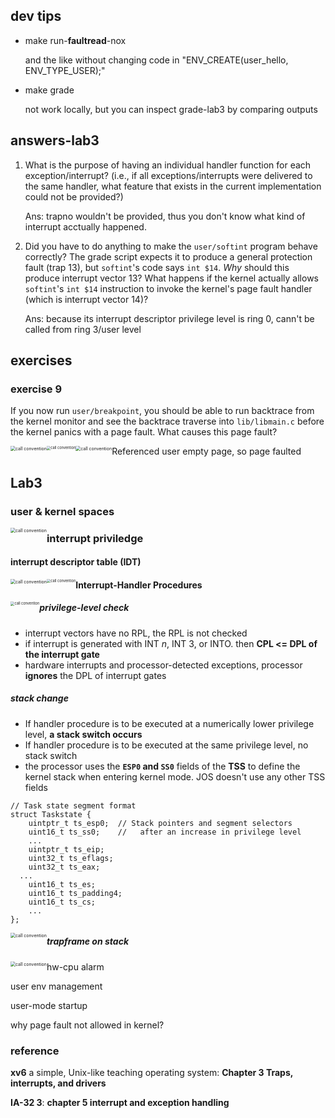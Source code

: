 

## dev tips

- make run-**faultread**-nox

  and the like without changing code in "ENV_CREATE(user_hello, ENV_TYPE_USER);"

- make grade

  not work locally, but you can inspect grade-lab3 by comparing outputs 



## answers-lab3

1. What is the purpose of having an individual handler function for each exception/interrupt? (i.e., if all exceptions/interrupts were delivered to the same handler, what feature that exists in the current implementation could not be provided?)

   Ans:  trapno wouldn't  be provided, thus you don't know what kind of interrupt acctually happened.

2. Did you have to do anything to make the `user/softint` program behave correctly? The grade script expects it to produce a general protection fault (trap 13), but `softint`'s code says `int $14`. *Why* should this produce interrupt vector 13? What happens if the kernel actually allows `softint`'s `int $14` instruction to invoke the kernel's page fault handler (which is interrupt vector 14)?

   Ans:  because its interrupt descriptor privilege level is ring 0, cann't be called from ring 3/user level



## **exercises**

### **exercise 9**

If you now run `user/breakpoint`, you should be able to run backtrace from the kernel monitor and see the backtrace traverse into `lib/libmain.c` before the kernel panics with a page fault. What causes this page fault? 

<img src="./raw/lab3-1.jpg?raw=true" alt="call convention" style="zoom:50%;float: left" />

<img src="./raw/lab3-2.jpg?raw=true" alt="call convention" style="zoom:40%;float: left" />

<img src="./raw/lab3-3.jpg?raw=true" alt="call convention" style="zoom:50%;float: left" />

Referenced user empty page, so page faulted



## Lab3

### user & kernel spaces

<img src="./raw/lab3-kernel-space.png?raw=true" alt="call convention" style="zoom:50%;float: left" />

### interrupt priviledge

#### **interrupt descriptor table (IDT)**

<img src="./raw/lab3-4.jpg?raw=true" alt="call convention" style="zoom:50%;float: left" />

<img src="./raw/lab3-5.jpg?raw=true" alt="call convention" style="zoom:40%;float: left" />

#### **Interrupt-Handler Procedures**

<img src="./raw/lab3-6.jpg?raw=true" alt="call convention" style="zoom:40%;float: left" />



##### privilege-level check

- interrupt vectors have no RPL, the RPL is not checked
- if interrupt is generated with INT *n*, INT 3, or INTO. then **CPL <= DPL of the interrupt gate** 
- hardware interrupts and processor-detected exceptions, processor **ignores** the DPL of interrupt gates



##### stack change

- If handler procedure is to be executed at a numerically lower privilege level, **a stack switch occurs**
- If handler procedure is to be executed at the same privilege level, no stack switch
- the processor uses the **`ESP0` and `SS0`** fields of the **TSS** to define the kernel stack when entering kernel mode. JOS doesn't use any other TSS fields

```
// Task state segment format
struct Taskstate {
	uintptr_t ts_esp0;	// Stack pointers and segment selectors
	uint16_t ts_ss0;	//   after an increase in privilege level
	...
	uintptr_t ts_eip;	
	uint32_t ts_eflags;
	uint32_t ts_eax;	
  ...
	uint16_t ts_es;
	uint16_t ts_padding4;
	uint16_t ts_cs;
	...
};

```

<img src="./raw/lab3-7.jpg?raw=true" alt="call convention" style="zoom:50%;float: left" />

##### **trapframe on stack**

<img src="./raw/lab3-8.jpg?raw=true" alt="call convention" style="zoom:50%;float: left" />







hw-cpu alarm

user env management

user-mode startup

why page fault not allowed in kernel?



### reference

**xv6** a simple, Unix-like teaching operating system: **Chapter 3 Traps, interrupts, and drivers**

**IA-32 3**: **chapter 5 interrupt and exception handling**

